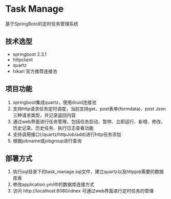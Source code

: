 # Task Manage

基于SpringBoto的定时任务管理系统

## 技术选型
- springboot 2.3.1
- httpclient 
- quartz 
- hikari 官方推荐连接池

## 项目功能
1. springboot集成quartz，使用druid连接池 
2. 支持http请求任务定时调度，当前支持get、post表单(formdata)、post Json三种请求类型，并记录返回内容
3. 通过web界面进行任务管理，包括任务启动、暂停、立即运行、新增、修改、历史记录、历史任务、执行日志查看功能
4. 支持调用接口(/quartz/httpJob/add)进行http任务添加  
5. 根据jobname或jobgroup进行查询

## 部署方式
1. 执行sql目录下的task_manage.sql文件，建立quartz以及httpjob需要的数据库表  
2. 修改application.yml中的数据库连接方式
3. 访问 http://localhost:8080/idnex 可通过web界面进行定时任务的管理